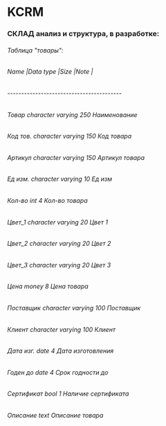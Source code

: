 # KCRM  
### СКЛАД анализ и структура, в разработке: 


###### Таблица "товары":  
###### Name	|Data type	|Size	|Note	|  
###### -----------------------------------------			  
###### Товар	 character varying	 250	 Наименование  
###### Код тов. character varying	 150	 Код товара  
###### Артикул	 character varying	 150	 Артикул товара  
###### Ед изм.  character varying	 10	 Ед изм  
###### Кол-во	 int		 	 4	 Кол-во товара  
###### Цвет_1	 character varying	 20	 Цвет 1  
###### Цвет_2	 character varying	 20	 Цвет 2  
###### Цвет_3	 character varying	 20	 Цвет 3  
###### Цена	 money		 	 8	 Цена товара  
###### Поставщик character varying	 100	 Поставщик  
###### Клиент	  character varying	 100	 Клиент  
###### Дата изг.	date		 4	 Дата изготовления  
###### Годен до	date		 4	 Срок годности до  
###### Сертификат bool			 1	 Наличие сертификата  
###### Описание text				 Описание товара  

